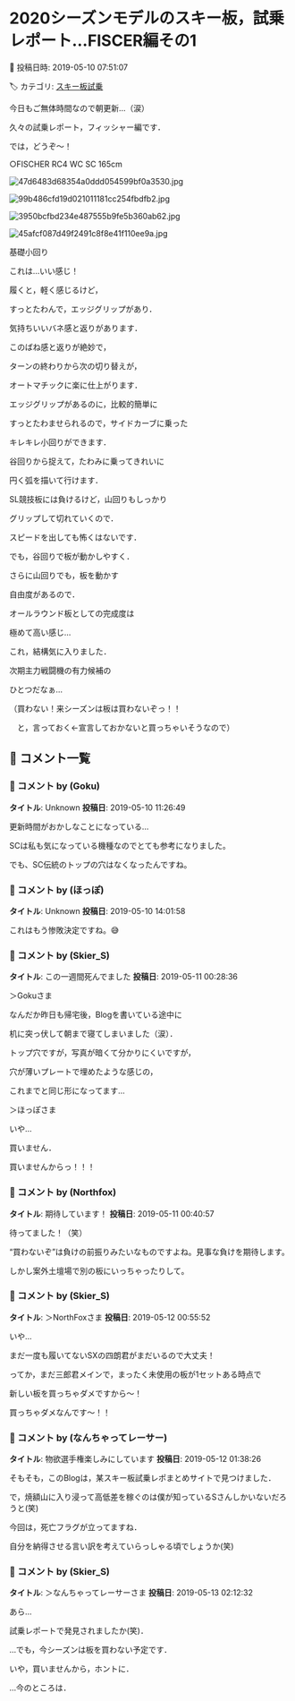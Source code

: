 # 2020シーズンモデルのスキー板，試乗レポート…FISCER編その1

📅 投稿日時: 2019-05-10 07:51:07

🏷️ カテゴリ: [スキー板試乗](c0bd8048615710cee890e403a36cc9a2b.md)

今日もご無体時間なので朝更新…（涙）





久々の試乗レポート，フィッシャー編です．


では，どうぞ～！[]()





○FISCHER RC4 WC SC 165cm







![47d6483d68354a0ddd054599bf0a3530.jpg](images/47d6483d68354a0ddd054599bf0a3530.jpg)









![99b486cfd19d021011181cc254fbdfb2.jpg](images/99b486cfd19d021011181cc254fbdfb2.jpg)









![3950bcfbd234e487555b9fe5b360ab62.jpg](images/3950bcfbd234e487555b9fe5b360ab62.jpg)









![45afcf087d49f2491c8f8e41f110ee9a.jpg](images/45afcf087d49f2491c8f8e41f110ee9a.jpg)







基礎小回り





これは…いい感じ！


履くと，軽く感じるけど，


すっとたわんで，エッジグリップがあり．


気持ちいいバネ感と返りがあります．


このばね感と返りが絶妙で，


ターンの終わりから次の切り替えが，


オートマチックに楽に仕上がります．





エッジグリップがあるのに，比較的簡単に


すっとたわませられるので，サイドカーブに乗った


キレキレ小回りができます．


谷回りから捉えて，たわみに乗ってきれいに


円く弧を描いて行けます．





SL競技板には負けるけど，山回りもしっかり


グリップして切れていくので．


スピードを出しても怖くはないです．





でも，谷回りで板が動かしやすく．


さらに山回りでも，板を動かす


自由度があるので．


オールラウンド板としての完成度は


極めて高い感じ…





これ，結構気に入りました．


次期主力戦闘機の有力候補の


ひとつだなぁ…


（買わない！来シーズンは板は買わないぞっ！！


　と，言っておく←宣言しておかないと買っちゃいそうなので）

## 💬 コメント一覧

### 💬 コメント by (Goku)
**タイトル**: Unknown
**投稿日**: 2019-05-10 11:26:49

更新時間がおかしなことになっている…

SCは私も気になっている機種なのでとても参考になりました。

でも、SC伝統のトップの穴はなくなったんですね。

### 💬 コメント by (ほっぽ)
**タイトル**: Unknown
**投稿日**: 2019-05-10 14:01:58

これはもう惨敗決定ですね。😅

### 💬 コメント by (Skier_S)
**タイトル**: この一週間死んでました
**投稿日**: 2019-05-11 00:28:36

＞Gokuさま

なんだか昨日も帰宅後，Blogを書いている途中に

机に突っ伏して朝まで寝てしまいました（涙）．

トップ穴ですが，写真が暗くて分かりにくいですが，

穴が薄いプレートで埋めたような感じの，

これまでと同じ形になってます…



＞ほっぽさま

いや…

買いません．

買いませんからっ！！！

### 💬 コメント by (Northfox)
**タイトル**: 期待しています！
**投稿日**: 2019-05-11 00:40:57

待ってました！（笑）

“買わないぞ”は負けの前振りみたいなものですよね。見事な負けを期待します。

しかし案外土壇場で別の板にいっちゃったりして。

### 💬 コメント by (Skier_S)
**タイトル**: ＞NorthFoxさま
**投稿日**: 2019-05-12 00:55:52

いや…

まだ一度も履いてないSXの四朗君がまだいるので大丈夫！

ってか，まだ三郎君メインで，まったく未使用の板が1セットある時点で

新しい板を買っちゃダメですから～！

買っちゃダメなんです～！！

### 💬 コメント by (なんちゃってレーサー)
**タイトル**: 物欲選手権楽しみにしています
**投稿日**: 2019-05-12 01:38:26

そもそも，このBlogは，某スキー板試乗レポまとめサイトで見つけました．

で，焼額山に入り浸って高低差を稼ぐのは僕が知っているSさんしかいないだろうと(笑)



今回は，死亡フラグが立ってますね．



自分を納得させる言い訳を考えていらっしゃる頃でしょうか(笑)

### 💬 コメント by (Skier_S)
**タイトル**: ＞なんちゃってレーサーさま
**投稿日**: 2019-05-13 02:12:32

あら…

試乗レポートで発見されましたか(笑)．

…でも，今シーズンは板を買わない予定です．

いや，買いませんから，ホントに．

…今のところは．

